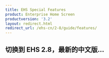 ```yaml
---
title: EHS Special Features
product: Enterprise Home Screen
productversion: '3.2'
layout: redirect.html
redirect_url: /ehs-cn/2-8/guide/features/
---
```


## 切换到 EHS 2.8，最新的中文版...










